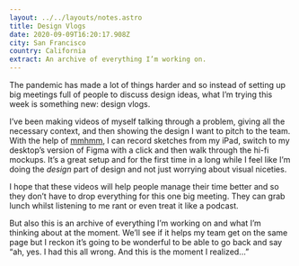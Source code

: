 ```yaml
---
layout: ../../layouts/notes.astro
title: Design Vlogs
date: 2020-09-09T16:20:17.908Z
city: San Francisco
country: California
extract: An archive of everything I’m working on.
---
```


The pandemic has made a lot of things harder and so instead of setting up big meetings full of people to discuss design ideas, what I’m trying this week is something new: design vlogs.

I’ve been making videos of myself talking through a problem, giving all the necessary context, and then showing the design I want to pitch to the team. With the help of [mmhmm](https://www.mmhmm.app), I can record sketches from my iPad, switch to my desktop’s version of Figma with a click and then walk through the hi-fi mockups. It’s a great setup and for the first time in a long while I feel like I’m doing the _design_ part of design and not just worrying about visual niceties.

I hope that these videos will help people manage their time better and so they don’t have to drop everything for this one big meeting. They can grab lunch whilst listening to me rant or even treat it like a podcast.

But also this is an archive of everything I’m working on and what I’m thinking about at the moment. We’ll see if it helps my team get on the same page but I reckon it’s going to be wonderful to be able to go back and say “ah, yes. I had this all wrong. And this is the moment I realized...”
